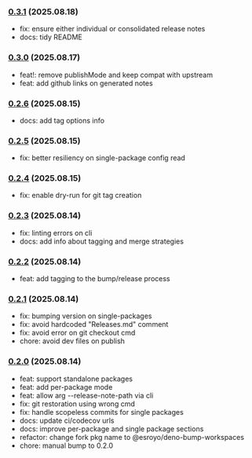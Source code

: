 ### [0.3.1](https://github.com/esroyo/bump-workspaces/compare/v0.3.0...v0.3.1) (2025.08.18)

- fix: ensure either individual or consolidated release notes
- docs: tidy README

### [0.3.0](https://github.com/esroyo/bump-workspaces/compare/v0.2.6...v0.3.0) (2025.08.17)

- feat!: remove publishMode and keep compat with upstream
- feat: add github links on generated notes

### [0.2.6](https://github.com/esroyo/bump-workspaces/compare/v0.2.5...v0.2.6) (2025.08.15)

- docs: add tag options info

### [0.2.5](https://github.com/esroyo/bump-workspaces/compare/v0.2.4...v0.2.5) (2025.08.15)

- fix: better resiliency on single-package config read

### [0.2.4](https://github.com/esroyo/bump-workspaces/compare/v0.2.3...v0.2.4) (2025.08.15)

- fix: enable dry-run for git tag creation

### [0.2.3](https://github.com/esroyo/bump-workspaces/compare/v0.2.2...v0.2.3) (2025.08.14)

- fix: linting errors on cli
- docs: add info about tagging and merge strategies

### [0.2.2](https://github.com/esroyo/bump-workspaces/compare/v0.2.1...v0.2.2) (2025.08.14)

- feat: add tagging to the bump/release process

### [0.2.1](https://github.com/esroyo/bump-workspaces/compare/v0.2.0...v0.2.1) (2025.08.14)

- fix: bumping version on single-packages
- fix: avoid hardcoded "Releases.md" comment
- fix: avoid error on git checkout cmd
- chore: avoid dev files on publish

### [0.2.0](https://github.com/esroyo/bump-workspaces/compare/v0.1.x...v0.2.0) (2025.08.14)

- feat: support standalone packages
- feat: add per-package mode
- feat: allow arg --release-note-path via cli
- fix: git restoration using wrong cmd
- fix: handle scopeless commits for single packages
- docs: update ci/codecov urls
- docs: improve per-package and single package sections
- refactor: change fork pkg name to @esroyo/deno-bump-workspaces
- chore: manual bump to 0.2.0
